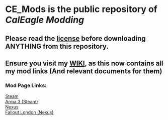 # **CE_Mods** is the public repository of ***CalEagle Modding***

## Please read the [license](https://github.com/Eagle-Studios/CE_Mods?tab=License-1-ov-file#readme) before downloading ANYTHING from this repository.

## Ensure you visit my [WIKI](https://github.com/Eagle-Studios/CE_Mods/wiki), as this now contains all my mod links (And relevant documents for them)

### Mod Page Links:
[Steam](https://steamcommunity.com/id/CEagle) <br>
[Arma 3 (Steam)](https://steamcommunity.com/id/CEagle/myworkshopfiles/?appid=107410&sort=score&browsefilter=myfiles&view=imagewall)  <br>
[Nexus](https://next.nexusmods.com/profile/EagleStudios) <br>
[Fallout London (Nexus)](https://next.nexusmods.com/profile/EagleStudios/mods?gameId=6332)  <br>